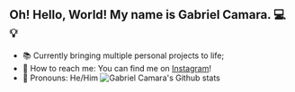 ## Oh! Hello, World! My name is Gabriel Camara. 💻💡

- 📚 Currently bringing multiple personal projects to life;
- 💬 How to reach me: You can find me on [Instagram](https://www.instagram.com/gabrielgomescamara_/)!
- 🌱 Pronouns: He/Him 
![Gabriel Camara's Github stats](https://github-readme-stats.vercel.app/api?username=anuraghazra&show_icons=true&theme=dark)
  
<!--
**GabrielCamara3526/GabrielCamara3526** is a ✨ _special_ ✨ repository because its `README.md` (this file) appears on your GitHub profile.

Here are some ideas to get you started:

- 🔭 I’m currently working on ...
- 🌱 I’m currently learning ...
- 👯 I’m looking to collaborate on ...
- 🤔 I’m looking for help with ...
- 💬 Ask me about ...
- 📫 How to reach me: ...
- 😄 Pronouns: ...
- ⚡ Fun fact: ...
-->
